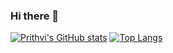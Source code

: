 ### Hi there 👋
[![Prithvi's GitHub stats](https://github-readme-statss-nine.vercel.app/api?username=Victeldo&theme=tokyonight&show_icons=true)](https://github.com/anuraghazra/github-readme-stats)
[![Top Langs](https://github-readme-statss-nine.vercel.app/api/top-langs/?username=Victeldo&theme=tokyonight&show_icons=true)](https://github.com/anuraghazra/github-readme-stats)
<!--
**Victeldo/Victeldo** is a ✨ _special_ ✨ repository because its `README.md` (this file) appears on your GitHub profile.

Here are some ideas to get you started:

- 🔭 I’m currently working on ...
- 🌱 I’m currently learning ...
- 👯 I’m looking to collaborate on ...
- 🤔 I’m looking for help with ...
- 💬 Ask me about ...
- 📫 How to reach me: ...
- 😄 Pronouns: ...
- ⚡ Fun fact: ...
-->

